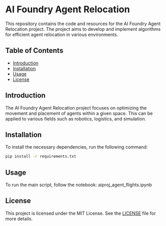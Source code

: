 # AI Foundry Agent Relocation

This repository contains the code and resources for the AI Foundry Agent Relocation project. The project aims to develop and implement algorithms for efficient agent relocation in various environments.

## Table of Contents
- [Introduction](#introduction)
- [Installation](#installation)
- [Usage](#usage)
- [License](#license)

## Introduction
The AI Foundry Agent Relocation project focuses on optimizing the movement and placement of agents within a given space. This can be applied to various fields such as robotics, logistics, and simulation.

## Installation
To install the necessary dependencies, run the following command:
```bash
pip install -r requirements.txt
```

## Usage
To run the main script, follow the notebook:
aiproj_agent_flights.ipynb

## License
This project is licensed under the MIT License. See the [LICENSE](LICENSE) file for more details.